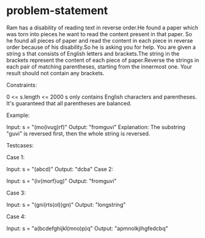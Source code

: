 # problem-statement

Ram has a disability of reading text in reverse order.He found a paper which was torn into pieces he want to read the content present in that paper.
So he found all pieces of paper and read the content in each piece in reverse order because of his disability.So he is asking you for help. You are given
a string s that consists of English letters and brackets.The string in the brackets represent the content of each piece of paper.Reverse the strings
in each pair of matching parentheses, starting from the innermost one.
Your result should not contain any brackets.

Constraints:

0 <= s.length <= 2000
s only contains English characters and parentheses.
It's guaranteed that all parentheses are balanced.

Example:

Input: s = "(mo(ivug)rf)"
Output: "fromguvi"
Explanation: The substring "guvi" is reversed first, then the whole string is reversed.


Testcases:

Case 1:

Input: s = "(abcd)"
Output: "dcba"
Case 2:

Input: s = "(iv(morf)ug)"
Output: "fromguvi"

Case 3:

Input: s = "(gni(rts(ol))gn)"
Output: "longstring"

Case 4:

Input: s = "a(bcdefghijkl(mno)p)q"
Output: "apmnolkjihgfedcbq"
